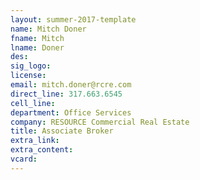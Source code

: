 ```yaml
---
layout: summer-2017-template
﻿name: Mitch Doner
fname: Mitch
lname: Doner
des: 
sig_logo: 
license: 
email: mitch.doner@rcre.com
direct_line: 317.663.6545
cell_line: 
department: Office Services
company: RESOURCE Commercial Real Estate
title: Associate Broker
extra_link: 
extra_content: 
vcard: 
---
```

